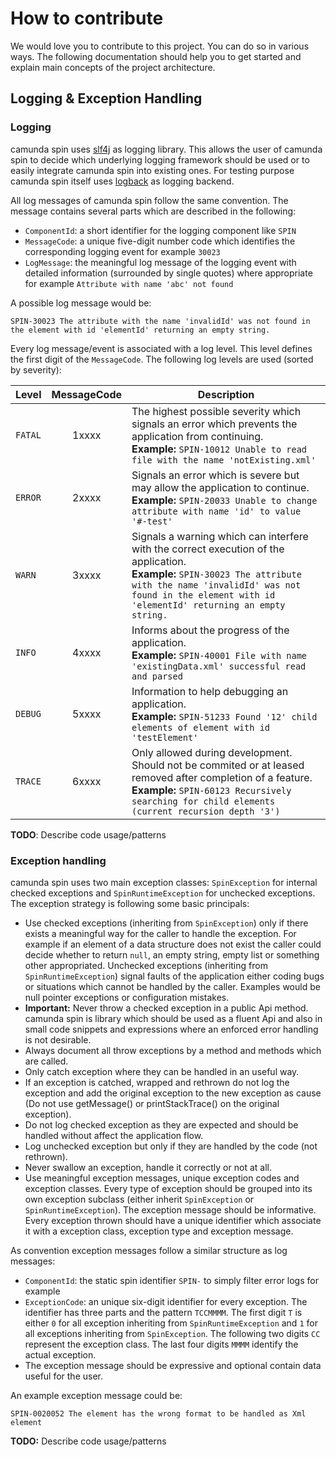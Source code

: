 # How to contribute

We would love you to contribute to this project. You can do so in various ways.
The following documentation should help you to get started and explain main
concepts of the project architecture.

## Logging & Exception Handling

### Logging

camunda spin uses [slf4j][] as logging library. This allows the user of camunda
spin to decide which underlying logging framework should be used or to easily
integrate camunda spin into existing ones. For testing purpose camunda spin
itself uses [logback][] as logging backend.

All log messages of camunda spin follow the same convention. The message
contains several parts which are described in the following:

- `ComponentId`: a short identifier for the logging component like `SPIN`
- `MessageCode`: a unique five-digit number code which identifies the
  corresponding logging event for example `30023`
- `LogMessage`: the meaningful log message of the logging event with detailed
  information (surrounded by single quotes) where appropriate for example
  `Attribute with name 'abc' not found`

A possible log message would be:

```
SPIN-30023 The attribute with the name 'invalidId' was not found in the element with id 'elementId' returning an empty string.
```

Every log message/event is associated with a log level. This level defines the
first digit of the `MessageCode`. The following log levels are used
(sorted by severity):


| Level   | MessageCode | Description
|---------|:-----------:|-------------
| `FATAL` | 1xxxx       | The highest possible severity which signals an error which prevents the application from continuing. <br/>**Example:** `SPIN-10012 Unable to read file with the name 'notExisting.xml'`
| `ERROR` | 2xxxx       | Signals an error which is severe but may allow the application to continue. <br/>**Example:** `SPIN-20033 Unable to change attribute with name 'id' to value '#-test'`
| `WARN`  | 3xxxx       | Signals a warning which can interfere with the correct execution of the application. <br/>**Example:** `SPIN-30023 The attribute with the name 'invalidId' was not found in the element with id 'elementId' returning an empty string.`
| `INFO`  | 4xxxx       | Informs about the progress of the application. <br/>**Example:** `SPIN-40001 File with name 'existingData.xml' successful read and parsed`
| `DEBUG` | 5xxxx       | Information to help debugging an application. <br/>**Example:** `SPIN-51233 Found '12' child elements of element with id 'testElement'`
| `TRACE` | 6xxxx       | Only allowed during development. Should not be commited or at leased removed after completion of a feature. <br/>**Example:** `SPIN-60123 Recursively searching for child elements (current recursion depth '3')`

**TODO**: Describe code usage/patterns


### Exception handling

camunda spin uses two main exception classes: `SpinException` for internal
checked exceptions and `SpinRuntimeException` for unchecked exceptions. The
exception strategy is following some basic principals:

- Use checked exceptions (inheriting from `SpinException`) only if there exists
  a meaningful way for the caller to handle the exception. For example if an
  element of a data structure does not exist the caller could decide whether to
  return `null`, an empty string, empty list or something other appropriated.
  Unchecked exceptions (inheriting from `SpinRuntimeException`) signal faults of
  the application either coding bugs or situations which cannot be handled by the
  caller. Examples would be null pointer exceptions or configuration mistakes.
- **Important:** Never throw a checked exception in a public Api method. camunda
  spin is library which should be used as a fluent Api and also in small
  code snippets and expressions where an enforced error handling is not desirable.
- Always document all throw exceptions by a method and methods which are called.
- Only catch exception where they can be handled in an useful way.
- If an exception is catched, wrapped and rethrown do not log the exception and
  add the original exception to the new exception as cause (Do not use
  getMessage() or printStackTrace() on the original exception).
- Do not log checked exception as they are expected and should be handled
  without affect the application flow.
- Log unchecked exception but only if they are handled by the code (not
  rethrown).
- Never swallow an exception, handle it correctly or not at all.
- Use meaningful exception messages, unique exception codes and exception
  classes. Every type of exception should be grouped into its own exception
  subclass (either inherit `SpinException` or `SpinRuntimeException`). The
  exception message should be informative. Every exception thrown should
  have a unique identifier which associate it with a exception class,
  exception type and exception message.

As convention exception messages follow a similar structure as log messages:

- `ComponentId`: the static spin identifier `SPIN-` to simply filter error logs
  for example
- `ExceptionCode`: an unique six-digit identifier for every exception. The
  identifier has three parts and the pattern `TCCMMMM`. The first digit `T` is
  either `0` for all exception inheriting from `SpinRuntimeException` and `1` for
  all exceptions inheriting from `SpinException`. The following two digits `CC`
  represent the exception class. The last four digits `MMMM` identify the actual
  exception.
- The exception message should be expressive and optional contain data useful
  for the user.

An example exception message could be:

```
SPIN-0020052 The element has the wrong format to be handled as Xml element
```

**TODO:** Describe code usage/patterns

[slf4j]: http://www.slf4j.org/
[logback]: http://logback.qos.ch/
